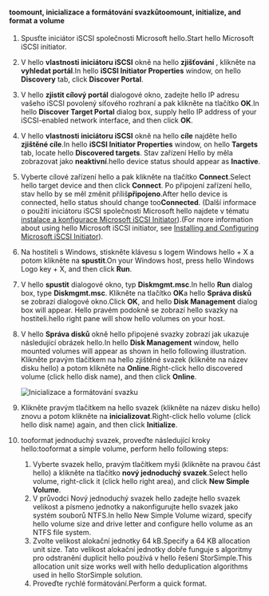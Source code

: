 <!--author=SharS last changed: 9/17/15-->

#### <a name="toomount-initialize-and-format-a-volume"></a><span data-ttu-id="28cc6-101">toomount, inicializace a formátování svazků</span><span class="sxs-lookup"><span data-stu-id="28cc6-101">toomount, initialize, and format a volume</span></span>
1. <span data-ttu-id="28cc6-102">Spusťte iniciátor iSCSI společnosti Microsoft hello.</span><span class="sxs-lookup"><span data-stu-id="28cc6-102">Start hello Microsoft iSCSI initiator.</span></span>
2. <span data-ttu-id="28cc6-103">V hello **vlastnosti iniciátoru iSCSI** okně na hello **zjišťování** , klikněte na **vyhledat portál**.</span><span class="sxs-lookup"><span data-stu-id="28cc6-103">In hello **iSCSI Initiator Properties** window, on hello **Discovery** tab, click **Discover Portal**.</span></span>
3. <span data-ttu-id="28cc6-104">V hello **zjistit cílový portál** dialogové okno, zadejte hello IP adresu vašeho iSCSI povolený síťového rozhraní a pak klikněte na tlačítko **OK**.</span><span class="sxs-lookup"><span data-stu-id="28cc6-104">In hello **Discover Target Portal** dialog box, supply hello IP address of your iSCSI-enabled network interface, and then click **OK**.</span></span> 
4. <span data-ttu-id="28cc6-105">V hello **vlastnosti iniciátoru iSCSI** okně na hello **cíle** najděte hello **zjištěné cíle**.</span><span class="sxs-lookup"><span data-stu-id="28cc6-105">In hello **iSCSI Initiator Properties** window, on hello **Targets** tab, locate hello **Discovered targets**.</span></span> <span data-ttu-id="28cc6-106">Stav zařízení Hello by měla zobrazovat jako **neaktivní**.</span><span class="sxs-lookup"><span data-stu-id="28cc6-106">hello device status should appear as **Inactive**.</span></span>
5. <span data-ttu-id="28cc6-107">Vyberte cílové zařízení hello a pak klikněte na tlačítko **Connect**.</span><span class="sxs-lookup"><span data-stu-id="28cc6-107">Select hello target device and then click **Connect**.</span></span> <span data-ttu-id="28cc6-108">Po připojení zařízení hello, stav hello by se měl změnit příliš**připojeno**.</span><span class="sxs-lookup"><span data-stu-id="28cc6-108">After hello device is connected, hello status should change too**Connected**.</span></span> <span data-ttu-id="28cc6-109">(Další informace o použití iniciátoru iSCSI společnosti Microsoft hello najdete v tématu [instalace a konfigurace Microsoft iSCSI Initiator][1]).</span><span class="sxs-lookup"><span data-stu-id="28cc6-109">(For more information about using hello Microsoft iSCSI initiator, see [Installing and Configuring Microsoft iSCSI Initiator][1]).</span></span>
6. <span data-ttu-id="28cc6-110">Na hostiteli s Windows, stiskněte klávesu s logem Windows hello + X a potom klikněte na **spustit**.</span><span class="sxs-lookup"><span data-stu-id="28cc6-110">On your Windows host, press hello Windows Logo key + X, and then click **Run**.</span></span> 
7. <span data-ttu-id="28cc6-111">V hello **spustit** dialogové okno, typ **Diskmgmt.msc**.</span><span class="sxs-lookup"><span data-stu-id="28cc6-111">In hello **Run** dialog box, type **Diskmgmt.msc**.</span></span> <span data-ttu-id="28cc6-112">Klikněte na tlačítko **OK**a hello **Správa disků** se zobrazí dialogové okno.</span><span class="sxs-lookup"><span data-stu-id="28cc6-112">Click **OK**, and hello **Disk Management** dialog box will appear.</span></span> <span data-ttu-id="28cc6-113">Hello pravém podokně se zobrazí hello svazky na hostiteli.</span><span class="sxs-lookup"><span data-stu-id="28cc6-113">hello right pane will show hello volumes on your host.</span></span>
8. <span data-ttu-id="28cc6-114">V hello **Správa disků** okně hello připojené svazky zobrazí jak ukazuje následující obrázek hello.</span><span class="sxs-lookup"><span data-stu-id="28cc6-114">In hello **Disk Management** window, hello mounted volumes will appear as shown in hello following illustration.</span></span> <span data-ttu-id="28cc6-115">Klikněte pravým tlačítkem na hello zjištěné svazek (klikněte na název disku hello) a potom klikněte na **Online**.</span><span class="sxs-lookup"><span data-stu-id="28cc6-115">Right-click hello discovered volume (click hello disk name), and then click **Online**.</span></span>
   
     ![Inicializace a formátování svazku](./media/storsimple-8000-mount-initialize-format-volume/step7initializeformatvolume.png) 
9. <span data-ttu-id="28cc6-117">Klikněte pravým tlačítkem na hello svazek (klikněte na název disku hello) znovu a potom klikněte na **inicializovat**.</span><span class="sxs-lookup"><span data-stu-id="28cc6-117">Right-click hello volume (click hello disk name) again, and then click **Initialize**.</span></span>
10. <span data-ttu-id="28cc6-118">tooformat jednoduchý svazek, proveďte následující kroky hello:</span><span class="sxs-lookup"><span data-stu-id="28cc6-118">tooformat a simple volume, perform hello following steps:</span></span>
    
    1. <span data-ttu-id="28cc6-119">Vyberte svazek hello, pravým tlačítkem myši (klikněte na pravou část hello) a klikněte na tlačítko **nový jednoduchý svazek**.</span><span class="sxs-lookup"><span data-stu-id="28cc6-119">Select hello volume, right-click it (click hello right area), and click **New Simple Volume**.</span></span>
    2. <span data-ttu-id="28cc6-120">V průvodci Nový jednoduchý svazek hello zadejte hello svazek velikost a písmeno jednotky a nakonfigurujte hello svazek jako systém souborů NTFS.</span><span class="sxs-lookup"><span data-stu-id="28cc6-120">In hello New Simple Volume wizard, specify hello volume size and drive letter and configure hello volume as an NTFS file system.</span></span>
    3. <span data-ttu-id="28cc6-121">Zvolte velikost alokační jednotky 64 kB.</span><span class="sxs-lookup"><span data-stu-id="28cc6-121">Specify a 64 KB allocation unit size.</span></span> <span data-ttu-id="28cc6-122">Tato velikost alokační jednotky dobře funguje s algoritmy pro odstranění duplicit hello používá v hello řešení StorSimple.</span><span class="sxs-lookup"><span data-stu-id="28cc6-122">This allocation unit size works well with hello deduplication algorithms used in hello StorSimple solution.</span></span>
    4. <span data-ttu-id="28cc6-123">Proveďte rychlé formátování.</span><span class="sxs-lookup"><span data-stu-id="28cc6-123">Perform a quick format.</span></span>

<!--Link references-->
[1]: https://technet.microsoft.com/library/ee338480(WS.10).aspx
